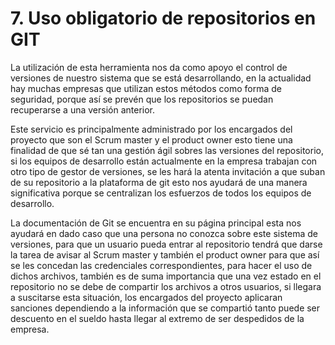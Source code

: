 # 7. Uso obligatorio de repositorios en GIT

La utilización de esta herramienta nos da como apoyo el control de versiones de nuestro sistema que se está desarrollando, en la actualidad hay muchas empresas que utilizan estos métodos como forma de seguridad, porque así se prevén que los repositorios se puedan recuperarse a una versión anterior.

Este servicio es principalmente administrado por los encargados del proyecto que son el Scrum master y el product owner esto tiene una finalidad de que sé tan una gestión ágil sobres las versiones del repositorio, si los equipos de desarrollo están actualmente en la empresa trabajan con otro tipo de gestor de versiones, se les hará la atenta invitación a que suban de su repositorio a la plataforma de git esto nos ayudará de una manera significativa porque se centralizan los esfuerzos de todos los equipos de desarrollo.

La documentación de Git se encuentra en su página principal esta nos ayudará en dado caso que una persona no conozca sobre este sistema de versiones, para que un usuario pueda entrar al repositorio tendrá que darse la tarea de avisar al Scrum master y también el product owner para que así se les concedan las credenciales correspondientes, para hacer el uso de dichos archivos, también es de suma importancia que una vez estado en el repositorio no se debe de compartir los archivos a otros usuarios, si llegara a suscitarse esta situación, los encargados del proyecto aplicaran sanciones dependiendo a la información que se compartió tanto puede ser descuento en el sueldo hasta llegar al extremo de ser  despedidos de la empresa.